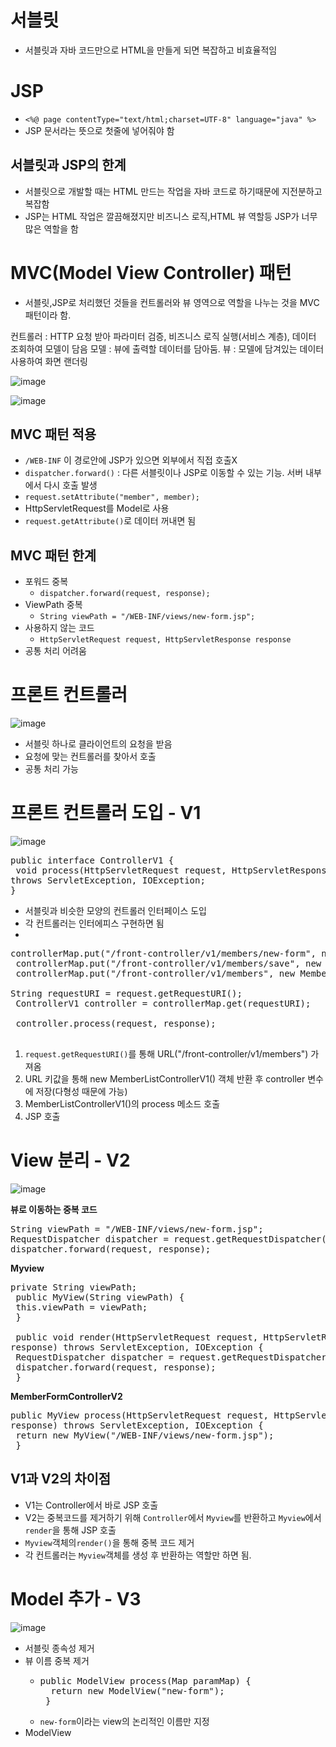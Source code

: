 # 서블릿
- 서블릿과 자바 코드만으로 HTML을 만들게 되면 복잡하고 비효율적임

# JSP
- ```<%@ page contentType="text/html;charset=UTF-8" language="java" %>``` 
- JSP 문서라는 뜻으로 첫줄에 넣어줘야 함

## 서블릿과 JSP의 한계
- 서블릿으로 개발할 때는 HTML 만드는 작업을 자바 코드로 하기때문에 지전분하고 복잡함
- JSP는 HTML 작업은 깔끔해졌지만 비즈니스 로직,HTML 뷰 역할등 JSP가 너무 많은 역할을 함

# MVC(Model View Controller) 패턴
- 서블릿,JSP로 처리했던 것들을 컨트롤러와 뷰 영역으로 역할을 나누는 것을 MVC 패턴이라 함.

컨트롤러 : HTTP 요청 받아 파라미터 검증, 비즈니스 로직 실행(서비스 계층), 데이터 조회하여 모델이 담음
모델 : 뷰에 출력할 데이터를 담아둠.
뷰 : 모델에 담겨있는 데이터 사용하여 화면 랜더링 

![image](https://user-images.githubusercontent.com/59104703/168729736-a4af4922-7eae-457c-867c-3c38e43fa75b.png)

![image](https://user-images.githubusercontent.com/59104703/168729727-b1788163-c6c4-4ba9-902f-e98c55ac869d.png)

## MVC 패턴 적용
- ```/WEB-INF``` 이 경로안에 JSP가 있으면 외부에서 직접 호출X
- ```dispatcher.forward()``` : 다른 서블릿이나 JSP로 이동할 수 있는 기능. 서버 내부에서 다시 호출 발생
- ```request.setAttribute("member", member);```
- HttpServletRequest를 Model로 사용
- ```request.getAttribute()```로 데이터 꺼내면 됨

## MVC 패턴 한계
- 포워드 중복
  - ```dispatcher.forward(request, response);```
- ViewPath 중복
  - ```String viewPath = "/WEB-INF/views/new-form.jsp";```
- 사용하지 않는 코드
  - ```HttpServletRequest request, HttpServletResponse response```
- 공통 처리 어려움

# 프론트 컨트롤러
![image](https://user-images.githubusercontent.com/59104703/168731357-d3397749-ee97-40e2-ba85-ca485d163098.png)
- 서블릿 하나로 클라이언트의 요청을 받음
- 요청에 맞는 컨트롤러를 찾아서 호출
- 공통 처리 가능

# 프론트 컨트롤러 도입 - V1
![image](https://user-images.githubusercontent.com/59104703/168731684-41173c99-0a0a-4148-9fbe-3c7e59381c01.png)
<pre>
public interface ControllerV1 {
 void process(HttpServletRequest request, HttpServletResponse response)
throws ServletException, IOException;
}
</pre>
- 서블릿과 비슷한 모양의 컨트롤러 인터페이스 도입
- 각 컨트롤러는 인터에피스 구현하면 됨
- 
<pre>
controllerMap.put("/front-controller/v1/members/new-form", new MemberFormControllerV1());
 controllerMap.put("/front-controller/v1/members/save", new MemberSaveControllerV1());
 controllerMap.put("/front-controller/v1/members", new MemberListControllerV1());

String requestURI = request.getRequestURI();
 ControllerV1 controller = controllerMap.get(requestURI);
 
 controller.process(request, response);

</pre>
1.  ```request.getRequestURI()```를 통해 URL("/front-controller/v1/members") 가져옴
2.  URL 키값을 통해 new MemberListControllerV1() 객체 반환 후 controller 변수에 저장(다형성 때문에 가능)
3.  MemberListControllerV1()의 process 메소드 호출
4.  JSP 호출


# View 분리 - V2
![image](https://user-images.githubusercontent.com/59104703/168734076-90121ea7-eba3-4037-b1ad-b2352200917b.png)

**뷰로 이동하는 중복 코드**
<pre>
String viewPath = "/WEB-INF/views/new-form.jsp";
RequestDispatcher dispatcher = request.getRequestDispatcher(viewPath);
dispatcher.forward(request, response);
</pre>

**Myview**
<pre>
private String viewPath;
 public MyView(String viewPath) {
 this.viewPath = viewPath;
 }
 
 public void render(HttpServletRequest request, HttpServletResponse
response) throws ServletException, IOException {
 RequestDispatcher dispatcher = request.getRequestDispatcher(viewPath);
 dispatcher.forward(request, response);
 }
</pre>

**MemberFormControllerV2**
<pre>
public MyView process(HttpServletRequest request, HttpServletResponse
response) throws ServletException, IOException {
 return new MyView("/WEB-INF/views/new-form.jsp");
 }
</pre>
## V1과 V2의 차이점
- V1는 Controller에서 바로 JSP 호출
- V2는 중복코드를 제거하기 위해 ```Controller```에서 ```Myview```를 반환하고 ```Myview```에서 ```render```을 통해 JSP 호출
- ```Myview```객체의```render()```을 통해 중복 코드 제거
- 각 컨트롤러는 ```Myview```객체를 생성 후 반환하는 역할만 하면 됨.


# Model 추가 - V3

![image](https://user-images.githubusercontent.com/59104703/168736385-0dad4327-b7c2-4f7b-9759-111aaab4a043.png)

- 서블릿 종속성 제거
- 뷰 이름 중복 제거
  - <pre>
    public ModelView process(Map<String, String> paramMap) {
      return new ModelView("new-form");
     }
    </pre>
  - ```new-form```이라는 view의 논리적인 이름만 지정
- ModelView




